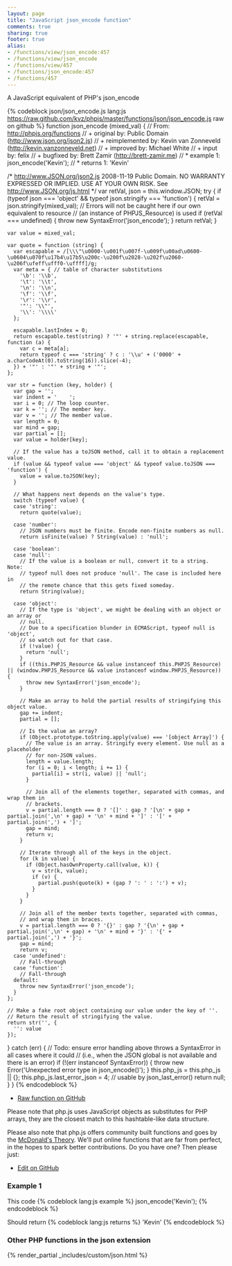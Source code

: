 ```yaml
---
layout: page
title: "JavaScript json_encode function"
comments: true
sharing: true
footer: true
alias:
- /functions/view/json_encode:457
- /functions/view/json_encode
- /functions/view/457
- /functions/json_encode:457
- /functions/457
---
```

<!-- Generated by Rakefile:build -->
A JavaScript equivalent of PHP's json_encode

{% codeblock json/json_encode.js lang:js https://raw.github.com/kvz/phpjs/master/functions/json/json_encode.js raw on github %}
function json_encode (mixed_val) {
  // From: http://phpjs.org/functions
  // +      original by: Public Domain (http://www.json.org/json2.js)
  // + reimplemented by: Kevin van Zonneveld (http://kevin.vanzonneveld.net)
  // +      improved by: Michael White
  // +         input by: felix
  // +      bugfixed by: Brett Zamir (http://brett-zamir.me)
  // *        example 1: json_encode('Kevin');
  // *        returns 1: 'Kevin'

  /*
    http://www.JSON.org/json2.js
    2008-11-19
    Public Domain.
    NO WARRANTY EXPRESSED OR IMPLIED. USE AT YOUR OWN RISK.
    See http://www.JSON.org/js.html
  */
  var retVal, json = this.window.JSON;
  try {
    if (typeof json === 'object' && typeof json.stringify === 'function') {
      retVal = json.stringify(mixed_val); // Errors will not be caught here if our own equivalent to resource
      //  (an instance of PHPJS_Resource) is used
      if (retVal === undefined) {
        throw new SyntaxError('json_encode');
      }
      return retVal;
    }

    var value = mixed_val;

    var quote = function (string) {
      var escapable = /[\\\"\u0000-\u001f\u007f-\u009f\u00ad\u0600-\u0604\u070f\u17b4\u17b5\u200c-\u200f\u2028-\u202f\u2060-\u206f\ufeff\ufff0-\uffff]/g;
      var meta = { // table of character substitutions
        '\b': '\\b',
        '\t': '\\t',
        '\n': '\\n',
        '\f': '\\f',
        '\r': '\\r',
        '"': '\\"',
        '\\': '\\\\'
      };

      escapable.lastIndex = 0;
      return escapable.test(string) ? '"' + string.replace(escapable, function (a) {
        var c = meta[a];
        return typeof c === 'string' ? c : '\\u' + ('0000' + a.charCodeAt(0).toString(16)).slice(-4);
      }) + '"' : '"' + string + '"';
    };

    var str = function (key, holder) {
      var gap = '';
      var indent = '    ';
      var i = 0; // The loop counter.
      var k = ''; // The member key.
      var v = ''; // The member value.
      var length = 0;
      var mind = gap;
      var partial = [];
      var value = holder[key];

      // If the value has a toJSON method, call it to obtain a replacement value.
      if (value && typeof value === 'object' && typeof value.toJSON === 'function') {
        value = value.toJSON(key);
      }

      // What happens next depends on the value's type.
      switch (typeof value) {
      case 'string':
        return quote(value);

      case 'number':
        // JSON numbers must be finite. Encode non-finite numbers as null.
        return isFinite(value) ? String(value) : 'null';

      case 'boolean':
      case 'null':
        // If the value is a boolean or null, convert it to a string. Note:
        // typeof null does not produce 'null'. The case is included here in
        // the remote chance that this gets fixed someday.
        return String(value);

      case 'object':
        // If the type is 'object', we might be dealing with an object or an array or
        // null.
        // Due to a specification blunder in ECMAScript, typeof null is 'object',
        // so watch out for that case.
        if (!value) {
          return 'null';
        }
        if ((this.PHPJS_Resource && value instanceof this.PHPJS_Resource) || (window.PHPJS_Resource && value instanceof window.PHPJS_Resource)) {
          throw new SyntaxError('json_encode');
        }

        // Make an array to hold the partial results of stringifying this object value.
        gap += indent;
        partial = [];

        // Is the value an array?
        if (Object.prototype.toString.apply(value) === '[object Array]') {
          // The value is an array. Stringify every element. Use null as a placeholder
          // for non-JSON values.
          length = value.length;
          for (i = 0; i < length; i += 1) {
            partial[i] = str(i, value) || 'null';
          }

          // Join all of the elements together, separated with commas, and wrap them in
          // brackets.
          v = partial.length === 0 ? '[]' : gap ? '[\n' + gap + partial.join(',\n' + gap) + '\n' + mind + ']' : '[' + partial.join(',') + ']';
          gap = mind;
          return v;
        }

        // Iterate through all of the keys in the object.
        for (k in value) {
          if (Object.hasOwnProperty.call(value, k)) {
            v = str(k, value);
            if (v) {
              partial.push(quote(k) + (gap ? ': ' : ':') + v);
            }
          }
        }

        // Join all of the member texts together, separated with commas,
        // and wrap them in braces.
        v = partial.length === 0 ? '{}' : gap ? '{\n' + gap + partial.join(',\n' + gap) + '\n' + mind + '}' : '{' + partial.join(',') + '}';
        gap = mind;
        return v;
      case 'undefined':
        // Fall-through
      case 'function':
        // Fall-through
      default:
        throw new SyntaxError('json_encode');
      }
    };

    // Make a fake root object containing our value under the key of ''.
    // Return the result of stringifying the value.
    return str('', {
      '': value
    });

  } catch (err) { // Todo: ensure error handling above throws a SyntaxError in all cases where it could
    // (i.e., when the JSON global is not available and there is an error)
    if (!(err instanceof SyntaxError)) {
      throw new Error('Unexpected error type in json_encode()');
    }
    this.php_js = this.php_js || {};
    this.php_js.last_error_json = 4; // usable by json_last_error()
    return null;
  }
}
{% endcodeblock %}

 - [Raw function on GitHub](https://github.com/kvz/phpjs/blob/master/functions/json/json_encode.js)

Please note that php.js uses JavaScript objects as substitutes for PHP arrays, they are 
the closest match to this hashtable-like data structure. 

Please also note that php.js offers community built functions and goes by the 
[McDonald's Theory](https://medium.com/what-i-learned-building/9216e1c9da7d). We'll put online 
functions that are far from perfect, in the hopes to spark better contributions. 
Do you have one? Then please just: 

 - [Edit on GitHub](https://github.com/kvz/phpjs/edit/master/functions/json/json_encode.js)

### Example 1
This code
{% codeblock lang:js example %}
json_encode('Kevin');
{% endcodeblock %}

Should return
{% codeblock lang:js returns %}
'Kevin'
{% endcodeblock %}


### Other PHP functions in the json extension
{% render_partial _includes/custom/json.html %}
